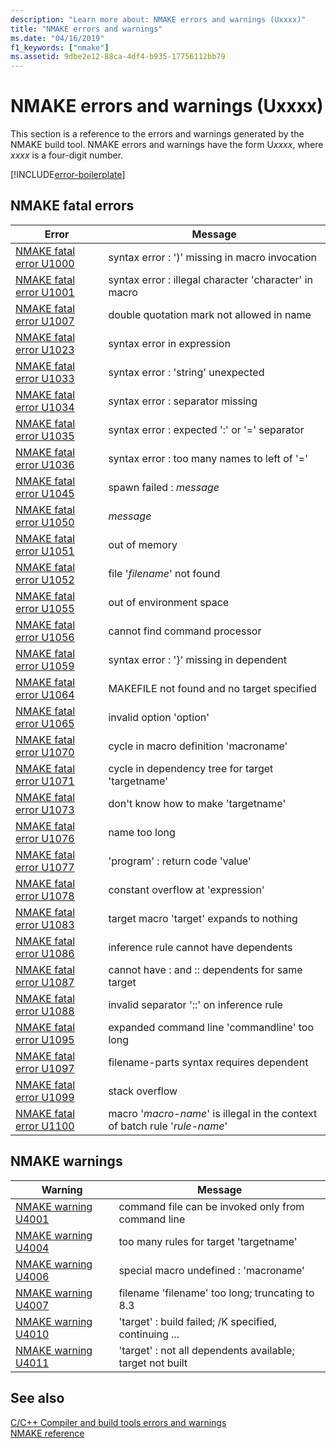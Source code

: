 ```yaml
---
description: "Learn more about: NMAKE errors and warnings (Uxxxx)"
title: "NMAKE errors and warnings"
ms.date: "04/16/2019"
f1_keywords: ["nmake"]
ms.assetid: 9dbe2e12-88ca-4df4-b935-17756112bb79
---
```

# NMAKE errors and warnings (Uxxxx)

This section is a reference to the errors and warnings generated by the NMAKE build tool. NMAKE errors and warnings have the form U*xxxx*, where *xxxx* is a four-digit number.

[!INCLUDE[error-boilerplate](../../error-messages/includes/error-boilerplate.md)]

## NMAKE fatal errors

| Error | Message |
|--|--|
| [NMAKE fatal error U1000](nmake-fatal-error-u1000.md) | syntax error : ')' missing in macro invocation |
| [NMAKE fatal error U1001](nmake-fatal-error-u1001.md) | syntax error : illegal character 'character' in macro |
| [NMAKE fatal error U1007](nmake-fatal-error-u1007.md) | double quotation mark not allowed in name |
| [NMAKE fatal error U1023](nmake-fatal-error-u1023.md) | syntax error in expression |
| [NMAKE fatal error U1033](nmake-fatal-error-u1033.md) | syntax error : 'string' unexpected |
| [NMAKE fatal error U1034](nmake-fatal-error-u1034.md) | syntax error : separator missing |
| [NMAKE fatal error U1035](nmake-fatal-error-u1035.md) | syntax error : expected ':' or '=' separator |
| [NMAKE fatal error U1036](nmake-fatal-error-u1036.md) | syntax error : too many names to left of '=' |
| [NMAKE fatal error U1045](nmake-fatal-error-u1045.md) | spawn failed : *message* |
| [NMAKE fatal error U1050](nmake-fatal-error-u1050.md) | *message* |
| [NMAKE fatal error U1051](nmake-fatal-error-u1051.md) | out of memory |
| [NMAKE fatal error U1052](nmake-fatal-error-u1052.md) | file '*filename*' not found |
| [NMAKE fatal error U1055](nmake-fatal-error-u1055.md) | out of environment space |
| [NMAKE fatal error U1056](nmake-fatal-error-u1056.md) | cannot find command processor |
| [NMAKE fatal error U1059](nmake-fatal-error-u1059.md) | syntax error : '}' missing in dependent |
| [NMAKE fatal error U1064](nmake-fatal-error-u1064.md) | MAKEFILE not found and no target specified |
| [NMAKE fatal error U1065](nmake-fatal-error-u1065.md) | invalid option 'option' |
| [NMAKE fatal error U1070](nmake-fatal-error-u1070.md) | cycle in macro definition 'macroname' |
| [NMAKE fatal error U1071](nmake-fatal-error-u1071.md) | cycle in dependency tree for target 'targetname' |
| [NMAKE fatal error U1073](nmake-fatal-error-u1073.md) | don't know how to make 'targetname' |
| [NMAKE fatal error U1076](nmake-fatal-error-u1076.md) | name too long |
| [NMAKE fatal error U1077](nmake-fatal-error-u1077.md) | 'program' : return code 'value' |
| [NMAKE fatal error U1078](nmake-fatal-error-u1078.md) | constant overflow at 'expression' |
| [NMAKE fatal error U1083](nmake-fatal-error-u1083.md) | target macro 'target' expands to nothing |
| [NMAKE fatal error U1086](nmake-fatal-error-u1086.md) | inference rule cannot have dependents |
| [NMAKE fatal error U1087](nmake-fatal-error-u1087.md) | cannot have : and :: dependents for same target |
| [NMAKE fatal error U1088](nmake-fatal-error-u1088.md) | invalid separator '::' on inference rule |
| [NMAKE fatal error U1095](nmake-fatal-error-u1095.md) | expanded command line 'commandline' too long |
| [NMAKE fatal error U1097](nmake-fatal-error-u1097.md) | filename-parts syntax requires dependent |
| [NMAKE fatal error U1099](nmake-fatal-error-u1099.md) | stack overflow |
| [NMAKE fatal error U1100](nmake-fatal-error-u1100.md) | macro '*macro-name*' is illegal in the context of batch rule '*rule-name*' |

## NMAKE warnings

| Warning | Message |
|--|--|
| [NMAKE warning U4001](nmake-warning-u4001.md) | command file can be invoked only from command line |
| [NMAKE warning U4004](nmake-warning-u4004.md) | too many rules for target 'targetname' |
| [NMAKE warning U4006](nmake-warning-u4006.md) | special macro undefined : 'macroname' |
| [NMAKE warning U4007](nmake-warning-u4007.md) | filename 'filename' too long; truncating to 8.3 |
| [NMAKE warning U4010](nmake-warning-u4010.md) | 'target' : build failed; /K specified, continuing ... |
| [NMAKE warning U4011](nmake-warning-u4011.md) | 'target' : not all dependents available; target not built |

## See also

[C/C++ Compiler and build tools errors and warnings](../compiler-errors-1/c-cpp-build-errors.md) \
[NMAKE reference](../../build/reference/nmake-reference.md)
